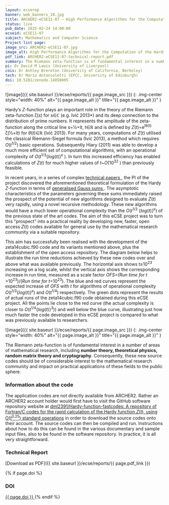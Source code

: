 ```yaml
---
layout: ecserep
banner: web_banners_10.jpg
title: ARCHER2-eCSE11-07 – High Performance Algorithms for the Computation of the Hardy Function - Dissemination & Development 
status: live
pub_date: 2025-02-24 14:00:00
ecseid: eCSE11-07
subject: Mathematics and Computer Science
Project list page:
image_src: ARCHER2-eCSE11-07.jpg
image_alt: High Performance Algorithms for the Computation of the Hardy Function - Dissemination & Development 
pdf_link: ARCHER2-eCSE11-07-technical-report.pdf
summary: The Riemann zeta-function is of fundamental interest in a number of areas of mathematical research, including number theory, theoretical physics, random matrix theory and cryptography. Hardy’s <i>Z</i>-function – defined by <i>Z</i>(<i>t</i>)=e<sup>I<i>θ</i>(<i>t</i>)</sup> &zeta;(1⁄2+i<i>t</i>) for <i>θ</i>(<i>t</i>)∈&Ropf; – plays an important role in the theory of the Riemann zeta-function &zeta;(<i>s</i>)  for <i>s</i>∈&Copf; and its deep connection to the distribution of prime numbers. In recent years, the PI of this eCSE project discovered a theoretical formulation of the Hardy <i>Z</i>-function in terms of generalised Gauss sums. The asymptotic characteristics of the parameters governing these sums raised the prospect of potential new algorithms for the rapid evaluation of <i>Z</i>(<i>t</i>), using a novel recursive methodology. The aim of this eCSE project was to bring these proposed new algorithms into reality, by developing new, faster, open access <i>Z</i>(<i>t</i>) computational codes and make them available for general use via an open-access repository. The new source codes developed during the project show considerable speed-up compared to what was previously available, which should be of considerable interest to the mathematical research community and make an impact on practical applications of these fields to the public sphere.
pi: Dr David M Lewis (University of Liverpool)
cois: Dr Ashley Brereton (University of California, Berkeley) 
tech: Dr Mario Antonioletti (EPCC, University of Edinburgh)
doi: 10.5281/zenodo.14850005
---
```




![image]({{ site.baseurl }}/ecse/reports/{{ page.image_src }})
{: .img-center style="width: 40%" alt="{{ page.image_alt }}" title="{{ page.image_alt }}" }

 
Hardy’s <i>Z</i>-function plays an important role in the theory of the Riemann zeta-function &zeta;(<i>s</i>)  for <i>s</i>∈&#8450; (e.g. Ivić 2013*) and its deep connection to the distribution of prime numbers. It represents the amplitude of the zeta-function along the critical line s=1⁄2+I<i>t</i>, t∈&#8477; and is defined by <i>Z</i>(<i>t</i>)=e<sup>Iθ(<i>t</i>)</sup> &zeta;(1⁄2+I<i>t</i>) for <i>θ</i>(<i>t</i>)∈&#8477; (Ivić 2013). For many years, computations of <i>Z</i>(<i>t</i>) utilised the classical Riemann-Siegel formula (Ivić 2013), a method which requires <i>O</i>(<i>t</i><sup>1/2</sup>) basic operations. Subsequently Hiary (2011) was able to develop a much more efficient set of computational algorithms, with an operational complexity of <i>O</i>(<i>t</i><sup>1/3</sup>{<i>log</i>(<i>t</i>)}<sup>κ</sup> ). In turn this increased efficiency has enabled calculations of <i>Z</i>(<i>t</i>) for much higher values of <i>t~O</i>(10<sup>32</sup> ) than previously feasible.

In recent years, in a series of complex [technical papers ](http://arxiv.org/abs/1502.06903), the PI of the project discovered the aforementioned theoretical formulation of the Hardy <i>Z</i>-function in terms of [generalised Gauss sums ](http://arxiv.org/abs/1711.01928). The asymptotic characteristics of the parameters governing these sums immediately raised the prospect of the potential of new algorithms designed to evaluate <i>Z</i>(<i>t</i>) very rapidly, using a novel recursive methodology. These new algorithms would have a much lower operational complexity than the <i>O</i>(<i>t</i><sup>1/3</sup> {<i>log</i>(<i>t</i>)}<sup>κ</sup>) of the previous state of the art codes. The aim of this eCSE project was to turn this “prospect” into a practical reality by developing new, faster, open access <i>Z</i>(<i>t</i>) codes available for general use by the mathematical research community via a suitable repository. 

This aim has successfully been realised with the development of the zeta14cubic.f90 code and its variants mentioned above, plus the establishment of the open access repository. The diagram below helps to illustrate the run time reductions achieved by these new codes over and above what was available previously. The horizontal axis shows t≥10<sup>23</sup> increasing on a log scale, whilst the vertical axis shows the corresponding increase in run time, measured as a scale factor <i>OFS=(Run time for t </i>>10<sup>23</sup>)/(<i>Run time for t</i>=10<sup>23</sup>). The blue and red curves represent the expected increase of <i>OFS</i> with <i>t</i> for algorithms of operational complexity <i>O</i>(<i>t</i><sup>1/3</sup>{<i>log</i>(<i>t</i>)}<sup>κ</sup>) and <i>O</i>(<i>t</i><sup>1/4</sup>) respectively. The green dots represent the results of actual runs of the zeta14cubic.f90 code obtained during this eCSE project.  All the points lie close to the red curve (the actual complexity is closer to <i>O</i>(<i>t</i><sup>1/4</sup>{<i>log</i>(<i>t</i>)}<sup>3</sup>)) and well below the blue curve, illustrating just how much faster the code developed in this eCSE project is compared to what was previously available to researchers. 

 
![image]({{ site.baseurl }}/ecse/reports/{{ page.image_src }})
{: .img-center style="width: 40%" alt="{{ page.image_alt }}" title="{{ page.image_alt }}" }

The Riemann zeta-function is of fundamental interest in a number of areas of mathematical research, including **number theory, theoretical physics, random matrix theory and cryptography**. Consequently, these new source codes should be of considerable interest to the mathematical research community and impact on practical applications of these fields to the public sphere.



### Information about the code

The application codes are not directly available from ARCHER2. Rather an ARCHER2 account holder would first have to visit the GitHub software repository website at 
[dml2391/Hardy-function-fastcodes: A repository of Fortran/C codes for the rapid calculation of the Hardy function <i>Z</i>(<i>t</i>), using O(<i>t</i><sup>0.25</sup>) standard operations](https://github.com/dml2391/Hardy-function-fastcodes)
in order to download the source codes onto their account. The source codes can then be compiled and run. Instructions about how to do this can be found in the various documentary and sample input files, also to be found in the software repository. In practice, it is all very straightforward. 



### Technical Report

[Download as PDF]({{ site.baseurl }}/ecse/reports/{{ page.pdf_link }})



{% if page.doi  %}
### DOI
  <a href="https://doi.org/{{ page.doi }}">
     {{ page.doi }}
  </a>
{% endif %}
